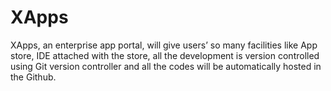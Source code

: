 XApps
=====

XApps, an enterprise app portal, will give users’ so many facilities like App store, IDE attached with the store, all the development is version controlled using Git version controller and all the codes will be automatically hosted in the Github.

